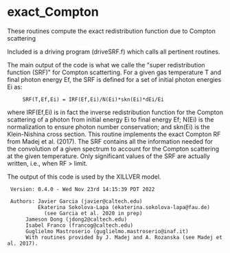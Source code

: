 # exact_Compton
These routines compute the exact redistribution function due to Compton scattering

Included is a driving program (driveSRF.f) which calls all pertinent routines.

The main output of the code is what we calle the "super redistribution function
(SRF)" for Compton scatterting. For a given gas temperature T and final photon
energy Ef, the SRF is defined for a set of initial photon energies Ei as:

         SRF(T,Ef,Ei) = IRF(Ef,Ei)/N(Ei)*skn(Ei)*dEi/Ei
     
where IRF(Ef,Ei) is in fact the inverse redistribution function for the Compton
scattering of a photon from initial energy Ei to final energy Ef; N(Ei) is the
normalization to ensure photon number conservation; and skn(Ei) is the
Klein-Nishina cross section.  This routine implements the exact Compton RF from
Madej et al. (2017).  The SRF contains all the information needed for the
convolution of a given spectrum to account for the Compton scattering at the
given temperature.  Only significant values of the SRF are actually written,
i.e., when RF > limit.

The output of this code is used by the XILLVER model.

     Version: 0.4.0 - Wed Nov 23rd 14:15:39 PDT 2022

     Authors: Javier Garcia (javier@caltech.edu)
              Ekaterina Sokolova-Lapa (ekaterina.sokolova-lapa@fau.de)
                (see Garcia et al. 2020 in prep)
	      Jameson Dong (jdong2@caltech.edu)
	      Isabel Franco (francog@caltech.edu)
	      Guglielmo Mastroserio (guglielmo.mastroserio@inaf.it)
	      With routines provided by J. Madej and A. Rozanska (see Madej et al. 2017).
